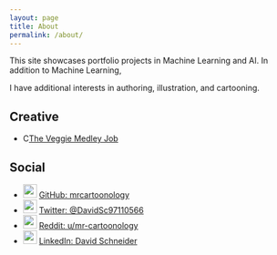 ```yaml
---
layout: page
title: About
permalink: /about/
---
```

This site showcases portfolio projects in Machine Learning and AI. In addition to Machine Learning, 

I have additional interests in authoring, illustration, and cartooning.

## Creative

-  C[The Veggie Medley Job]()

## Social

- <img src="https://img.icons8.com/color/48/github--v1.png" width="24"/> [GitHub: mrcartoonology](https://github.com/mrcartoonology)
- <img src="https://img.icons8.com/color/48/twitter--v1.png" width="24"/> [Twitter: @DavidSc97110566](https://twitter.com/DavidSc97110566)
- <img src="https://img.icons8.com/color/48/reddit--v1.png" width="24"/> [Reddit: u/mr-cartoonology](https://www.reddit.com/user/mr-cartoonology)
- <img src="https://img.icons8.com/color/48/linkedin.png" width="24"/> [LinkedIn: David Schneider](https://www.linkedin.com/in/david-schneider-93896b16/)


